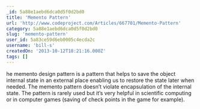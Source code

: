 ```yaml
---
_id: 5a88e1aebd6dca0d5f0d2bd0
title: 'Memento Pattern'
url: 'http://www.codeproject.com/Articles/667701/Memento-Pattern'
category: 5a88e1aebd6dca0d5f0d2bd0
slug: 'memento-pattern'
user_id: 5a83ce59d6eb0005c4ecda2c
username: 'bill-s'
createdOn: '2013-10-12T18:21:16.000Z'
tags: []
---
```


he memento design pattern is a pattern that helps to save the object internal state in an external place enabling us to restore the state later when needed. The memento pattern doesn’t violate encapsulation of the internal state. The pattern is rarely used but it’s very helpful in scientific computing or in computer games (saving of check points in the game for example).
